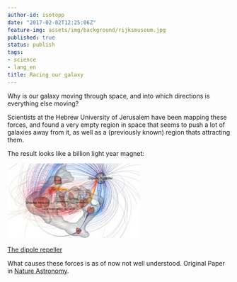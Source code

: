 ```yaml
---
author-id: isotopp
date: "2017-02-02T12:25:06Z"
feature-img: assets/img/background/rijksmuseum.jpg
published: true
status: publish
tags:
- science
- lang_en
title: Racing our galaxy
---
```

Why is our galaxy moving through space, and into which directions is
everything else moving?

Scientists at the Hebrew University of Jerusalem have been mapping these
forces, and found a very empty region in space that seems to push a lot of
galaxies away from it, as well as a (previously known) region thats
attracting them. 

The result looks like a billion light year magnet: 

[![](/uploads/2017/02/170130110921_1_900x600-300x169.jpg)](https://www.sciencedaily.com/releases/2017/01/170130110921.htm)

[The dipole repeller](https://www.sciencedaily.com/releases/2017/01/170130110921.htm)

What causes these forces is as of now not well understood. Original Paper in
[Nature Astronomy](http://www.nature.com/articles/s41550-016-0036).
